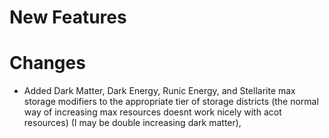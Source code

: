# New Features 

# Changes
* Added Dark Matter, Dark Energy, Runic Energy, and Stellarite max storage modifiers to the appropriate tier of storage districts (the normal way of increasing max resources doesnt work nicely with acot resources) (I may be double increasing dark matter),  